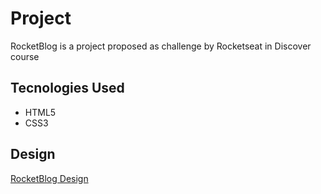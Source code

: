 # Project
<p>
  RocketBlog is a project proposed as challenge by Rocketseat in Discover course
</p>

## Tecnologies Used
- HTML5
- CSS3

## Design 

[RocketBlog Design](https://www.figma.com/file/7cCQGjG8FEEtoGmq2y4XEG/DD-%2F-RocketBlog-(Copy)?node-id=3%3A2)
